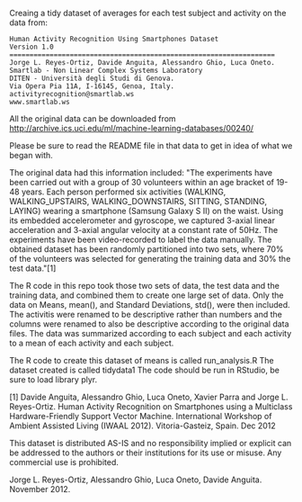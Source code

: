 Creaing a tidy dataset of averages for each test subject and activity on the data from:

	Human Activity Recognition Using Smartphones Dataset
	Version 1.0
	==================================================================
	Jorge L. Reyes-Ortiz, Davide Anguita, Alessandro Ghio, Luca Oneto.
	Smartlab - Non Linear Complex Systems Laboratory
	DITEN - Università degli Studi di Genova.
	Via Opera Pia 11A, I-16145, Genoa, Italy.
	activityrecognition@smartlab.ws
	www.smartlab.ws

All the original data can be downloaded from http://archive.ics.uci.edu/ml/machine-learning-databases/00240/

Please be sure to read the README file in that data to get in idea of what we began with.


The original data had this information included: "The experiments have been carried out with a group of 30 volunteers 
within an age bracket of 19-48 years. Each person performed six activities 
(WALKING, WALKING_UPSTAIRS, WALKING_DOWNSTAIRS, SITTING, STANDING, LAYING) wearing a smartphone (Samsung Galaxy S II)
on the waist. Using its embedded accelerometer and gyroscope, we captured 3-axial linear acceleration and 3-axial angular 
velocity at a constant rate of 50Hz. The experiments have been video-recorded to label the data manually. The obtained dataset 
has been randomly partitioned into two sets, where 70% of the volunteers was selected for generating the training data and 30% the test data."[1]

The R code in this repo took those two sets of data, the test data and the training data, and combined them to create one large set of data.
Only the data on Means, mean(), and Standard Deviations, std(), were then included. The activitis were renamed to be descriptive rather than 
numbers and the columns were renamed to also be descriptive according to the original data files. The data was summarized according to each 
subject and each activity to a mean of each activity and each subject.

The R code to create this dataset of means is called run_analysis.R
The dataset created is called tidydata1
The code should be run in RStudio, be sure to load library plyr.


[1] Davide Anguita, Alessandro Ghio, Luca Oneto, Xavier Parra and Jorge L. Reyes-Ortiz. Human Activity Recognition on Smartphones using a Multiclass Hardware-Friendly Support Vector Machine. International Workshop of Ambient Assisted Living (IWAAL 2012). Vitoria-Gasteiz, Spain. Dec 2012

This dataset is distributed AS-IS and no responsibility implied or explicit can be addressed to the authors or their institutions for its use or misuse. Any commercial use is prohibited.

Jorge L. Reyes-Ortiz, Alessandro Ghio, Luca Oneto, Davide Anguita. November 2012.
